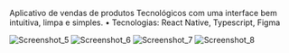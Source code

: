 Aplicativo de vendas de produtos
Tecnológicos com uma interface bem
intuitiva, limpa e simples.
• Tecnologias: React Native, Typescript,
Figma

![Screenshot_5](https://github.com/FeSoSa/e-commerce/assets/89049285/446486ea-1f7a-4b57-bfbd-907edbf5a485)
![Screenshot_6](https://github.com/FeSoSa/e-commerce/assets/89049285/3b9940ce-2ba4-4a10-8eab-0096621c3dcb)
![Screenshot_7](https://github.com/FeSoSa/e-commerce/assets/89049285/47eff3f1-d2bc-4efb-b251-3a072739f2f6)
![Screenshot_8](https://github.com/FeSoSa/e-commerce/assets/89049285/8da21187-82e1-40de-a2bf-9e327449e7f5)


